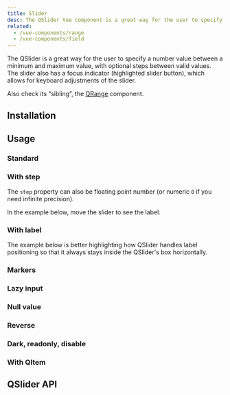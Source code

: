 ```yaml
---
title: Slider
desc: The QSlider Vue component is a great way for the user to specify a number value between a minimum and maximum value, with optional steps between valid values.
related:
  - /vue-components/range
  - /vue-components/field
---
```

The QSlider is a great way for the user to specify a number value between a minimum and maximum value, with optional steps between valid values. The slider also has a focus indicator (highlighted slider button), which allows for keyboard adjustments of the slider.

Also check its “sibling”, the [QRange](/vue-components/range) component.

## Installation
<doc-installation components="QSlider" />

## Usage

### Standard

<doc-example title="Standard" file="QSlider/Standard" />

### With step

<doc-example title="With step" file="QSlider/Step" />

The `step` property can also be floating point number (or numeric `0` if you need infinite precision).

<doc-example title="Floating point" file="QSlider/FloatingPoint" />

In the example below, move the slider to see the label.

<doc-example title="Snap to steps" file="QSlider/Snap" />

### With label

<doc-example title="With label" file="QSlider/Label" />

<doc-example title="Always display label" file="QSlider/LabelAlways" />

<doc-example title="Custom label value" file="QSlider/LabelValue" />

The example below is better highlighting how QSlider handles label positioning so that it always stays inside the QSlider's box horizontally.

<doc-example title="Long label" file="QSlider/LabelLong" />

### Markers

<doc-example title="Markers" file="QSlider/Markers" />

### Lazy input

<doc-example title="Lazy input" file="QSlider/Lazy" />

### Null value

<doc-example title="Null value" file="QSlider/Null" />

### Reverse

<q-badge label="v1.5.0+" />

<doc-example title="In reverse" file="QSlider/Reverse" />

### Dark, readonly, disable

<doc-example title="Dark" file="QSlider/Dark" dark />

<doc-example title="Readonly" file="QSlider/Readonly" />

<doc-example title="Disable" file="QSlider/Disable" />

### With QItem

<doc-example title="With QItem" file="QSlider/List" />

## QSlider API
<doc-api file="QSlider" />
